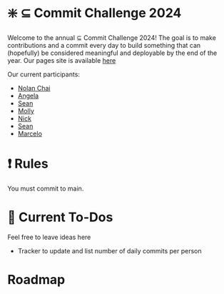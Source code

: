 # :sparkle: $\subseteq$ Commit Challenge 2024
Welcome to the annual $\subseteq$ Commit Challenge 2024! The goal is to make contributions and a commit every day to build something that can (hopefully) be considered meaningful and deployable by the end of the year.
Our pages site is available [here](https://nolanchai.dev/Commit-Challenge-2024/)

Our current participants:
- [Nolan Chai](https://github.com/NolanChai)
- [Angela](https://github.com/angelatsai1214)
- [Sean](https://github.com/SheepTester)
- [Molly](https://github.com/mojeanmac)
- [Nick](https://github.com/nick-ls)
- [Sean](https://github.com/Sean1572)
- [Marcelo](https://github.com/dowhep)

# :exclamation: Rules
You must commit to main.

# :memo: Current To-Dos
Feel free to leave ideas here
- Tracker to update and list number of daily commits per person

# Roadmap
